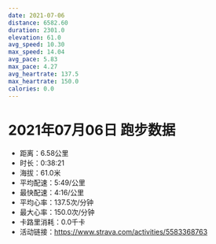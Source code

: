 ```yaml
---
date: 2021-07-06
distance: 6582.60
duration: 2301.0
elevation: 61.0
avg_speed: 10.30
max_speed: 14.04
avg_pace: 5.83
max_pace: 4.27
avg_heartrate: 137.5
max_heartrate: 150.0
calories: 0.0
---
```


# 2021年07月06日 跑步数据

- 距离：6.58公里
- 时长：0:38:21
- 海拔：61.0米
- 平均配速：5:49/公里
- 最快配速：4:16/公里
- 平均心率：137.5次/分钟
- 最大心率：150.0次/分钟
- 卡路里消耗：0.0千卡
- 活动链接：https://www.strava.com/activities/5583368763
